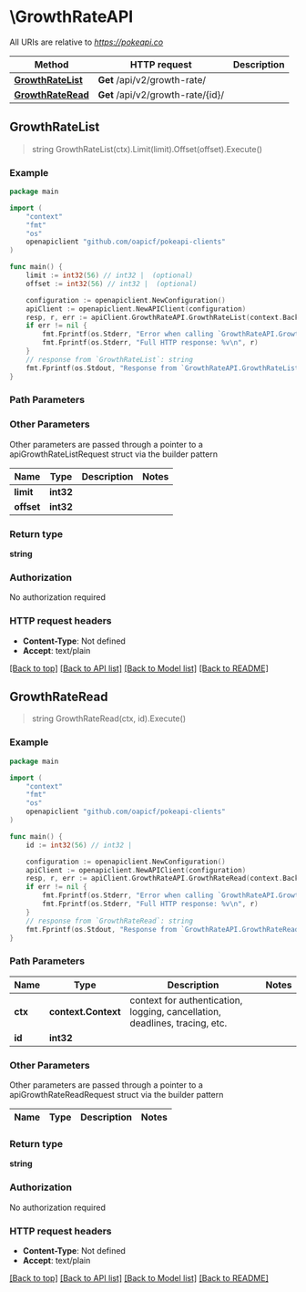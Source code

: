 # \GrowthRateAPI

All URIs are relative to *https://pokeapi.co*

Method | HTTP request | Description
------------- | ------------- | -------------
[**GrowthRateList**](GrowthRateAPI.md#GrowthRateList) | **Get** /api/v2/growth-rate/ | 
[**GrowthRateRead**](GrowthRateAPI.md#GrowthRateRead) | **Get** /api/v2/growth-rate/{id}/ | 



## GrowthRateList

> string GrowthRateList(ctx).Limit(limit).Offset(offset).Execute()



### Example

```go
package main

import (
	"context"
	"fmt"
	"os"
	openapiclient "github.com/oapicf/pokeapi-clients"
)

func main() {
	limit := int32(56) // int32 |  (optional)
	offset := int32(56) // int32 |  (optional)

	configuration := openapiclient.NewConfiguration()
	apiClient := openapiclient.NewAPIClient(configuration)
	resp, r, err := apiClient.GrowthRateAPI.GrowthRateList(context.Background()).Limit(limit).Offset(offset).Execute()
	if err != nil {
		fmt.Fprintf(os.Stderr, "Error when calling `GrowthRateAPI.GrowthRateList``: %v\n", err)
		fmt.Fprintf(os.Stderr, "Full HTTP response: %v\n", r)
	}
	// response from `GrowthRateList`: string
	fmt.Fprintf(os.Stdout, "Response from `GrowthRateAPI.GrowthRateList`: %v\n", resp)
}
```

### Path Parameters



### Other Parameters

Other parameters are passed through a pointer to a apiGrowthRateListRequest struct via the builder pattern


Name | Type | Description  | Notes
------------- | ------------- | ------------- | -------------
 **limit** | **int32** |  | 
 **offset** | **int32** |  | 

### Return type

**string**

### Authorization

No authorization required

### HTTP request headers

- **Content-Type**: Not defined
- **Accept**: text/plain

[[Back to top]](#) [[Back to API list]](../README.md#documentation-for-api-endpoints)
[[Back to Model list]](../README.md#documentation-for-models)
[[Back to README]](../README.md)


## GrowthRateRead

> string GrowthRateRead(ctx, id).Execute()



### Example

```go
package main

import (
	"context"
	"fmt"
	"os"
	openapiclient "github.com/oapicf/pokeapi-clients"
)

func main() {
	id := int32(56) // int32 | 

	configuration := openapiclient.NewConfiguration()
	apiClient := openapiclient.NewAPIClient(configuration)
	resp, r, err := apiClient.GrowthRateAPI.GrowthRateRead(context.Background(), id).Execute()
	if err != nil {
		fmt.Fprintf(os.Stderr, "Error when calling `GrowthRateAPI.GrowthRateRead``: %v\n", err)
		fmt.Fprintf(os.Stderr, "Full HTTP response: %v\n", r)
	}
	// response from `GrowthRateRead`: string
	fmt.Fprintf(os.Stdout, "Response from `GrowthRateAPI.GrowthRateRead`: %v\n", resp)
}
```

### Path Parameters


Name | Type | Description  | Notes
------------- | ------------- | ------------- | -------------
**ctx** | **context.Context** | context for authentication, logging, cancellation, deadlines, tracing, etc.
**id** | **int32** |  | 

### Other Parameters

Other parameters are passed through a pointer to a apiGrowthRateReadRequest struct via the builder pattern


Name | Type | Description  | Notes
------------- | ------------- | ------------- | -------------


### Return type

**string**

### Authorization

No authorization required

### HTTP request headers

- **Content-Type**: Not defined
- **Accept**: text/plain

[[Back to top]](#) [[Back to API list]](../README.md#documentation-for-api-endpoints)
[[Back to Model list]](../README.md#documentation-for-models)
[[Back to README]](../README.md)

